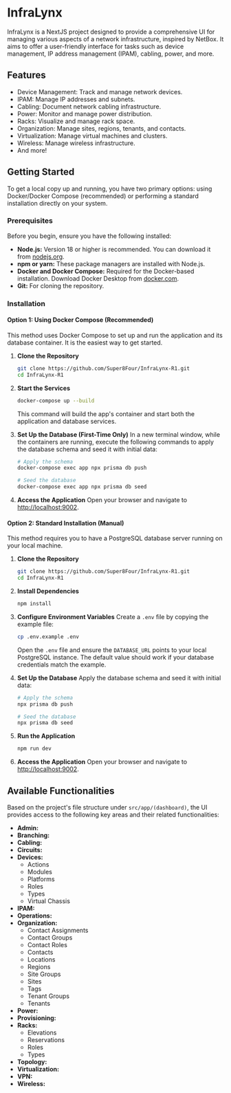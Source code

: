 # InfraLynx

InfraLynx is a NextJS project designed to provide a comprehensive UI for managing various aspects of a network infrastructure, inspired by NetBox. It aims to offer a user-friendly interface for tasks such as device management, IP address management (IPAM), cabling, power, and more.

## Features

- Device Management: Track and manage network devices.
- IPAM: Manage IP addresses and subnets.
- Cabling: Document network cabling infrastructure.
- Power: Monitor and manage power distribution.
- Racks: Visualize and manage rack space.
- Organization: Manage sites, regions, tenants, and contacts.
- Virtualization: Manage virtual machines and clusters.
- Wireless: Manage wireless infrastructure.
- And more!

## Getting Started

To get a local copy up and running, you have two primary options: using Docker/Docker Compose (recommended) or performing a standard installation directly on your system.

### Prerequisites

Before you begin, ensure you have the following installed:

*   **Node.js:** Version 18 or higher is recommended. You can download it from [nodejs.org](https://nodejs.org/).
*   **npm or yarn:** These package managers are installed with Node.js.
*   **Docker and Docker Compose:** Required for the Docker-based installation. Download Docker Desktop from [docker.com](https://www.docker.com/products/docker-desktop/).
*   **Git:** For cloning the repository.

### Installation

#### Option 1: Using Docker Compose (Recommended)

This method uses Docker Compose to set up and run the application and its database container. It is the easiest way to get started.

1.  **Clone the Repository**
    ```bash
    git clone https://github.com/Super8Four/InfraLynx-R1.git
    cd InfraLynx-R1
    ```

2.  **Start the Services**
    ```bash
    docker-compose up --build
    ```
    This command will build the app's container and start both the application and database services.

3.  **Set Up the Database (First-Time Only)**
    In a new terminal window, while the containers are running, execute the following commands to apply the database schema and seed it with initial data:
    ```bash
    # Apply the schema
    docker-compose exec app npx prisma db push

    # Seed the database
    docker-compose exec app npx prisma db seed
    ```

4.  **Access the Application**
    Open your browser and navigate to [http://localhost:9002](http://localhost:9002).

#### Option 2: Standard Installation (Manual)

This method requires you to have a PostgreSQL database server running on your local machine.

1.  **Clone the Repository**
    ```bash
    git clone https://github.com/Super8Four/InfraLynx-R1.git
    cd InfraLynx-R1
    ```

2.  **Install Dependencies**
    ```bash
    npm install
    ```

3.  **Configure Environment Variables**
    Create a `.env` file by copying the example file:
    ```bash
    cp .env.example .env
    ```
    Open the `.env` file and ensure the `DATABASE_URL` points to your local PostgreSQL instance. The default value should work if your database credentials match the example.

4.  **Set Up the Database**
    Apply the database schema and seed it with initial data:
    ```bash
    # Apply the schema
    npx prisma db push

    # Seed the database
    npx prisma db seed
    ```

5.  **Run the Application**
    ```bash
    npm run dev
    ```

6.  **Access the Application**
    Open your browser and navigate to [http://localhost:9002](http://localhost:9002).

## Available Functionalities

Based on the project's file structure under `src/app/(dashboard)`, the UI provides access to the following key areas and their related functionalities:

-   **Admin:**
-   **Branching:**
-   **Cabling:**
-   **Circuits:**
-   **Devices:**
    -   Actions
    -   Modules
    -   Platforms
    -   Roles
    -   Types
    -   Virtual Chassis
-   **IPAM:**
-   **Operations:**
-   **Organization:**
    -   Contact Assignments
    -   Contact Groups
    -   Contact Roles
    -   Contacts
    -   Locations
    -   Regions
    -   Site Groups
    -   Sites
    -   Tags
    -   Tenant Groups
    -   Tenants
-   **Power:**
-   **Provisioning:**
-   **Racks:**
    -   Elevations
    -   Reservations
    -   Roles
    -   Types
-   **Topology:**
-   **Virtualization:**
-   **VPN:**
-   **Wireless:**
